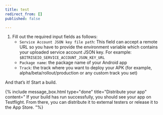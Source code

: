 ```yaml
---
title: test
redirect_from: []
published: false

---
```

1. Fill out the required input fields as follows:
   * `Service Account JSON key file path`: This field can accept a remote URL so you have to provide the environment variable which contains your uploaded service account JSON key. For example: `$BITRISEIO_SERVICE_ACCOUNT_JSON_KEY_URL`
   * `Package name`: the package name of your Android app
   * `Track`: the track where you want to deploy your APK (for example, alpha/beta/rollout/production or any custom track you set)

And that’s it! Start a build.

{% include message_box.html type="done" title="Distribute your app" content=" If your build has run successfully, you should see your app on Testflight. From there, you can distribute it to external testers or release it to the App Store. "%}